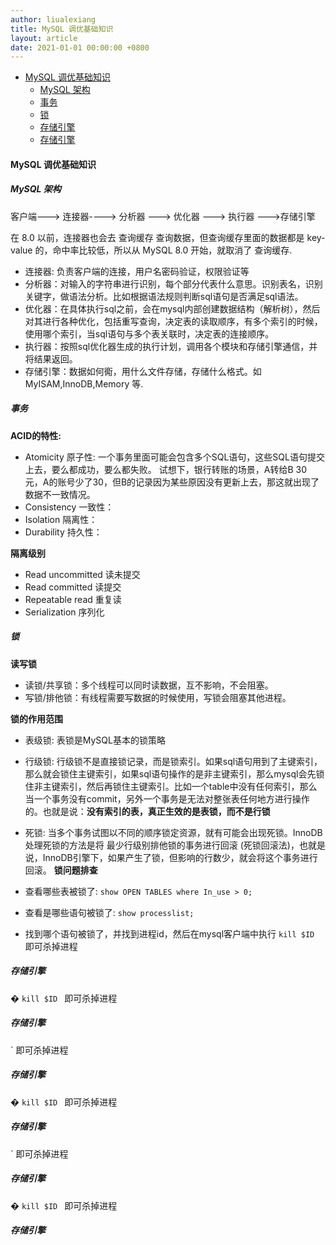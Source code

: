 ```yaml
---
author: liualexiang
title: MySQL 调优基础知识
layout: article
date: 2021-01-01 00:00:00 +0800
---
```





- [MySQL 调优基础知识](#mysql-调优基础知识)
  - [MySQL 架构](#mysql-架构)
  - [事务](#事务)
  - [锁](#锁)
  - [存储引擎](#存储引擎)
  - [存储引擎](#存储引擎-1)
#### MySQL 调优基础知识

##### MySQL 架构

客户端---> 连接器----> 分析器 ---> 优化器 ---> 执行器 --->存储引擎  

在 8.0 以前，连接器也会去 查询缓存 查询数据，但查询缓存里面的数据都是 key-value 的，命中率比较低，所以从 MySQL 8.0 开始，就取消了 查询缓存.  

* 连接器: 负责客户端的连接，用户名密码验证，权限验证等
* 分析器：对输入的字符串进行识别，每个部分代表什么意思。识别表名，识别关键字，做语法分析。比如根据语法规则判断sql语句是否满足sql语法。
* 优化器：在具体执行sql之前，会在mysql内部创建数据结构（解析树），然后对其进行各种优化，包括重写查询，决定表的读取顺序，有多个索引的时候，使用哪个索引，当sql语句与多个表关联时，决定表的连接顺序。
* 执行器：按照sql优化器生成的执行计划，调用各个模块和存储引擎通信，并将结果返回。
* 存储引擎：数据如何鵆，用什么文件存储，存储什么格式。如MyISAM,InnoDB,Memory 等.

##### 事务

**ACID的特性:**  
* Atomicity 原子性: 一个事务里面可能会包含多个SQL语句，这些SQL语句提交上去，要么都成功，要么都失败。 试想下，银行转账的场景，A转给B 30 元，A的账号少了30，但B的记录因为某些原因没有更新上去，那这就出现了数据不一致情况。
* Consistency 一致性：
* Isolation 隔离性：
* Durability 持久性：

**隔离级别**
* Read uncommitted 读未提交
* Read committed 读提交
* Repeatable read 重复读
* Serialization 序列化
  
##### 锁

**读写锁**

* 读锁/共享锁：多个线程可以同时读数据，互不影响，不会阻塞。
* 写锁/排他锁：有线程需要写数据的时候使用，写锁会阻塞其他进程。

**锁的作用范围**

* 表级锁: 表锁是MySQL基本的锁策略
* 行级锁: 行级锁不是直接锁记录，而是锁索引。如果sql语句用到了主键索引，那么就会锁住主键索引，如果sql语句操作的是非主键索引，那么mysql会先锁住非主键索引，然后再锁住主键索引。比如一个table中没有任何索引，那么当一个事务没有commit，另外一个事务是无法对整张表任何地方进行操作的。也就是说：**没有索引的表，真正生效的是表锁，而不是行锁**  

* 死锁: 当多个事务试图以不同的顺序锁定资源，就有可能会出现死锁。InnoDB处理死锁的方法是将 最少行级别排他锁的事务进行回滚 (死锁回滚法)，也就是说，InnoDB引擎下，如果产生了锁，但影响的行数少，就会将这个事务进行回滚。
**锁问题排查**  
* 查看哪些表被锁了: ``` show OPEN TABLES where In_use > 0; ```
* 查看是哪些语句被锁了: ``` show processlist; ```
* 找到哪个语句被锁了，并找到进程id，然后在mysql客户端中执行 ```kill $ID ``` 即可杀掉进程 

##### 存储引擎
� ```kill $ID ``` 即可杀掉进程 

##### 存储引擎
` 即可杀掉进程 

##### 存储引擎
� ```kill $ID ``` 即可杀掉进程 

##### 存储引擎

` 即可杀掉进程 

##### 存储引擎
� ```kill $ID ``` 即可杀掉进程 

##### 存储引擎
